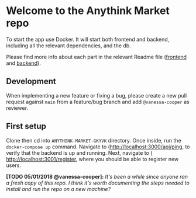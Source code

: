 # Welcome to the Anythink Market repo

To start the app use Docker. It will start both frontend and backend, including all the relevant dependencies, and the db.

Please find more info about each part in the relevant Readme file ([frontend](frontend/readme.md) and [backend](backend/README.md)).

## Development

When implementing a new feature or fixing a bug, please create a new pull request against `main` from a feature/bug branch and add `@vanessa-cooper` as reviewer.

## First setup

Clone then cd into `ANYTHINK-MARKET-GKYVK` directory. Once inside, run the `docker-compose up` command. Navigate to ([http://localhost:3000/api/ping](http://localhost:3000/api/ping), to verify that the backend is up and running. Next, navigate to ([ http://localhost:3001/register](http://localhost:3001/register), where you should be able to register new users.

**[TODO 05/01/2018 @vanessa-cooper]:** _It's been a while since anyone ran a fresh copy of this repo. I think it's worth documenting the steps needed to install and run the repo on a new machine?_
